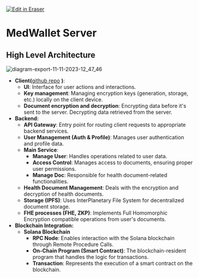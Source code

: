 <p><a target="_blank" href="https://app.eraser.io/workspace/sSLZHdHweQLqykBez85u" id="edit-in-eraser-github-link"><img alt="Edit in Eraser" src="https://firebasestorage.googleapis.com/v0/b/second-petal-295822.appspot.com/o/images%2Fgithub%2FOpen%20in%20Eraser.svg?alt=media&amp;token=968381c8-a7e7-472a-8ed6-4a6626da5501"></a></p>

# MedWallet Server
## High Level Architecture
![diagram-export-11-11-2023-12_47_46](https://github.com/MedWallet/MedWalletServer/assets/74317567/6525351b-2dc3-40ed-9fe2-8e022ef9e94a "")

- **Client(**[﻿github repo](https://github.com/MedWallet/MedWalletMobile) **)**: 
    - **UI**: Interface for user actions and interactions.
    - **Key management**: Managing encryption keys (generation, storage, etc.) locally on the client device.
    - **Document encryption and decryption**: Encrypting data before it's sent to the server. Decrypting data retrieved from the server.
- **Backend:**
    - **API Gateway**: Entry point for routing client requests to appropriate backend services.
    - **User Management (Auth & Profile)**: Manages user authentication and profile data.
    - **Main Service**:
        - **Manage User**: Handles operations related to user data.
        - **Access Control**: Manages access to documents, ensuring proper user permissions.
        - **Manage Doc**: Responsible for health document-related functionalities.
    - **Health Document Management**: Deals with the encryption and decryption of health documents.
    - **Storage (IPFS)**: Uses InterPlanetary File System for decentralized document storage.
    - **FHE processes (FHE, ZKP)**: Implements Full Homomorphic Encryption compatible operations from user's documents.
- **Blockchain Integration:**
    - **Solana Blockchain**
        - **RPC Node**: Enables interaction with the Solana blockchain through Remote Procedure Calls.
        - **On-Chain Program (Smart Contract)**: The blockchain-resident program that handles the logic for transactions.
        - **Transaction**: Represents the execution of a smart contract on the blockchain.



<!--- Eraser file: https://app.eraser.io/workspace/sSLZHdHweQLqykBez85u --->